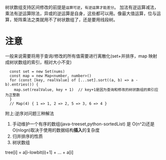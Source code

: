 树状数组支持区间修改的前提是`运算可逆`，`有逆运算才能差分`。
加法有逆运算减法，乘法有逆运算除法，异或的逆运算是自身，这些都可以用。像最大值运算，位与运算，矩阵乘法之类就用不了树状数组了，还是要用线段树。

# 注意

一般来说需要将用于查询/修改的所有值需要进行离散化(set+并排序，map 映射成树状数组的索引，相对大小不变)

```JS
  const set = new Set(nums)
  const map = new Map<number, number>()
  for (const [key, realValue] of [...set].sort((a, b) => a - b).entries()) {
    map.set(realValue, key + 1)  // key+1是因为查询和修改的树状数组的索引应为正整数
  }
  // Map(4) { 1 => 1, 2 => 2, 5 => 3, 6 => 4 }
```

附上:逆序对问题三种解法

1. 手动维护一个有序的数组(java-treeset,python-sortedList) 是 O(n^2)还是 O(nlogn)取决于使用的数据结构**插入**的复杂度
2. 归并排序的性质
3. 树状数组

tree[i] = a[i-lowbit(i)+1] + ... + a[i]
